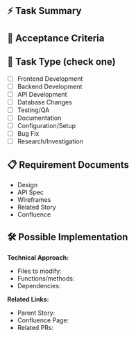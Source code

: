 ## ⚡ Task Summary

<!-- Single sentence describing what needs to be done -->

## 🎯 Acceptance Criteria

<!-- Measurable criteria - we know when we're done and it can be tested -->

## 🔧 Task Type (check one)

- [ ] Frontend Development
- [ ] Backend Development
- [ ] API Development
- [ ] Database Changes
- [ ] Testing/QA
- [ ] Documentation
- [ ] Configuration/Setup
- [ ] Bug Fix
- [ ] Research/Investigation

## 📋 Requirement Documents

<!-- Links to sketches, API docs, specs, wireframes -->

- Design
- API Spec
- Wireframes
- Related Story
- Confluence

## 🛠️ Possible Implementation

<!-- Technical implementation ideas -->

**Technical Approach:**

- Files to modify:
- Functions/methods:
- Dependencies:

**Related Links:**

- Parent Story:
- Confluence Page:
- Related PRs:
